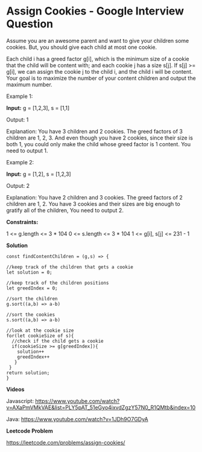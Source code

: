 # Assign Cookies - Google Interview Question

Assume you are an awesome parent and want to give your children some cookies. But, you should give each child at most one cookie.

Each child i has a greed factor g[i], which is the minimum size of a cookie that the child will be content with; and each cookie j has a size s[j]. If s[j] >= g[i], we can assign the cookie j to the child i, and the child i will be content. Your goal is to maximize the number of your content children and output the maximum number.


Example 1:

**Input:** g = [1,2,3], s = [1,1]

Output: 1

Explanation: You have 3 children and 2 cookies. The greed factors of 3 children are 1, 2, 3. 
And even though you have 2 cookies, since their size is both 1, you could only make the child whose greed factor is 1 content.
You need to output 1.

Example 2:

**Input:** g = [1,2], s = [1,2,3]

Output: 2

Explanation: You have 2 children and 3 cookies. The greed factors of 2 children are 1, 2. 
You have 3 cookies and their sizes are big enough to gratify all of the children, 
You need to output 2.
 

**Constraints:**

1 <= g.length <= 3 * 104
0 <= s.length <= 3 * 104
1 <= g[i], s[j] <= 231 - 1

**Solution**

```
const findContentChildren = (g,s) => {

//keep track of the children that gets a cookie
let solution = 0;

//keep track of the children positions
let greedIndex = 0;

//sort the children 
g.sort((a,b) => a-b)

//sort the cookies 
s.sort((a,b) => a-b)

//look at the cookie size
for(let cookieSize of s){
  //check if the child gets a cookie
  if(cookieSize >= g[greedIndex]){
    solution++
    greedIndex++
   }
 }
return solution;
}

```

**Videos**

Javascript: https://www.youtube.com/watch?v=AXaPmVMkVAE&list=PLY5pAT_51eGyo4ixvdZgzY57N0_R1QMtb&index=10

Java: https://www.youtube.com/watch?v=1JDh9O7GDyA

**Leetcode Problem**

https://leetcode.com/problems/assign-cookies/
